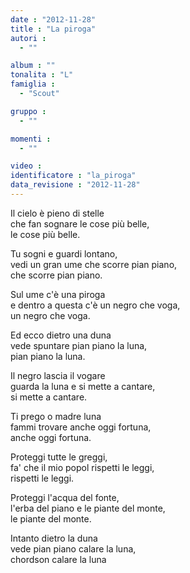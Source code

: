 ```yaml
---
date : "2012-11-28"
title : "La piroga"
autori : 
  - ""

album : ""
tonalita : "L"
famiglia : 
  - "Scout"

gruppo : 
  - ""

momenti : 
  - ""

video : 
identificatore : "la_piroga"
data_revisione : "2012-11-28"
---
```

   
  
Il cielo è pieno di stelle  
che fan sognare le cose più belle,  
le cose più belle.  
  
  
  
Tu sogni e guardi lontano,  
vedi un gran ume che scorre pian piano,  
che scorre pian piano.  
  
  
Sul ume c'è una piroga  
e dentro a questa c'è un negro che voga,  
un negro che voga.  
  
  
Ed ecco dietro una duna  
vede spuntare pian piano la luna,  
pian piano la luna.  
  
  
Il negro lascia il vogare  
guarda la luna e si mette a cantare,  
si mette a cantare.  
  
  
Ti prego o madre luna  
fammi trovare anche oggi fortuna,  
anche oggi fortuna.  
  
  
Proteggi tutte le greggi,  
fa' che il mio popol rispetti le leggi,  
rispetti le leggi.  
  
  
Proteggi l'acqua del fonte,  
l'erba del piano e le piante del monte,  
le piante del monte.  
  
  
Intanto dietro la duna  
vede pian piano calare la luna,  
chordson calare la luna  
  
  
  
  

